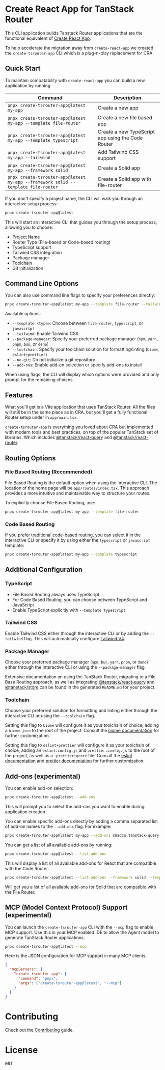 # Create React App for TanStack Router

This CLI application builds Tanstack Router applications that are the functional equivalent of [Create React App](https://create-react-app.dev/).

To help accelerate the migration away from `create-react-app` we created the `create-tsrouter-app` CLI which is a plug-n-play replacement for CRA.

## Quick Start

To maintain compatability with `create-react-app` you can build a new application by running:

| Command                                                                           | Description                                       |
| --------------------------------------------------------------------------------- | ------------------------------------------------- |
| `pnpx create-tsrouter-app@latest my-app`                                          | Create a new app                                  |
| `pnpx create-tsrouter-app@latest my-app --template file-router`                   | Create a new file based app                       |
| `pnpx create-tsrouter-app@latest my-app --template typescript`                    | Create a new TypeScript app using the Code Router |
| `pnpx create-tsrouter-app@latest my-app --tailwind`                               | Add Tailwind CSS support                          |
| `pnpx create-tsrouter-app@latest my-app --framework solid`                        | Create a Solid app                                |
| `pnpx create-tsrouter-app@latest my-app --framework solid --template file-router` | Create a Solid app with file-router               |

If you don't specify a project name, the CLI will walk you through an interactive setup process:

```bash
pnpx create-tsrouter-app@latest
```

This will start an interactive CLI that guides you through the setup process, allowing you to choose:

- Project Name
- Router Type (File-based or Code-based routing)
- TypeScript support
- Tailwind CSS integration
- Package manager
- Toolchain
- Git initialization

## Command Line Options

You can also use command line flags to specify your preferences directly:

```bash
pnpx create-tsrouter-app@latest my-app --template file-router --tailwind --package-manager pnpm
```

Available options:

- `--template <type>`: Choose between `file-router`, `typescript`, or `javascript`
- `--tailwind`: Enable Tailwind CSS
- `--package-manager`: Specify your preferred package manager (`npm`, `yarn`, `pnpm`, `bun`, or `deno`)
- `--toolchain`: Specify your toolchain solution for formatting/linting (`biome`, `eslint+prettier`)
- `--no-git`: Do not initialize a git repository
- `--add-ons`: Enable add-on selection or specify add-ons to install

When using flags, the CLI will display which options were provided and only prompt for the remaining choices.

## Features

What you'll get is a Vite application that uses TanStack Router. All the files will still be in the same place as in CRA, but you'll get a fully functional Router setup under in `app/main.tsx`.

`create-tsrouter-app` is everything you loved about CRA but implemented with modern tools and best practices, on top of the popular TanStack set of libraries. Which includes [@tanstack/react-query](https://tanstack.com/query/latest) and [@tanstack/react-router](https://tanstack.com/router/latest).

## Routing Options

### File Based Routing (Recommended)

File Based Routing is the default option when using the interactive CLI. The location of the home page will be `app/routes/index.tsx`. This approach provides a more intuitive and maintainable way to structure your routes.

To explicitly choose File Based Routing, use:

```bash
pnpx create-tsrouter-app@latest my-app --template file-router
```

### Code Based Routing

If you prefer traditional code-based routing, you can select it in the interactive CLI or specify it by using either the `typescript` or `javascript` template:

```bash
pnpx create-tsrouter-app@latest my-app --template typescript
```

## Additional Configuration

### TypeScript

- File Based Routing always uses TypeScript
- For Code Based Routing, you can choose between TypeScript and JavaScript
- Enable TypeScript explicitly with `--template typescript`

### Tailwind CSS

Enable Tailwind CSS either through the interactive CLI or by adding the `--tailwind` flag. This will automatically configure [Tailwind V4](https://tailwindcss.com/).

### Package Manager

Choose your preferred package manager (`npm`, `bun`, `yarn`, `pnpm`, or `deno`) either through the interactive CLI or using the `--package-manager` flag.

Extensive documentation on using the TanStack Router, migrating to a File Base Routing approach, as well as integrating [@tanstack/react-query](https://tanstack.com/query/latest) and [@tanstack/store](https://tanstack.com/store/latest) can be found in the generated `README.md` for your project.

### Toolchain

Choose your preferred solution for formatting and linting either through the interactive CLI or using the `--toolchain` flag.

Setting this flag to `biome` will configure it as your toolchain of choice, adding a `biome.json` to the root of the project. Consult the [biome documentation](https://biomejs.dev/guides/getting-started/) for further customization.

Setting this flag to `eslint+prettier` will configure it as your toolchain of choice, adding an `eslint.config.js` and `prettier.config.js` to the root of the project, as well as a `.prettierignore` file. Consult the [eslint documentation](https://eslint.org/docs/latest/) and [prettier documentation](https://prettier.io/docs/) for further customization.

## Add-ons (experimental)

You can enable add-on selection:

```bash
pnpx create-tsrouter-app@latest --add-ons
```

This will prompt you to select the add-ons you want to enable during application creation.

You can enable specific add-ons directly by adding a comma separated list of add-on names to the `--add-ons` flag. For example:

```bash
pnpx create-tsrouter-app@latest my-app --add-ons shadcn,tanstack-query
```

You can get a list of all available add-ons by running:

```bash
pnpx create-tsrouter-app@latest --list-add-ons
```

This will display a list of all available add-ons for React that are compatible with the Code Router.

```bash
pnpx create-tsrouter-app@latest --list-add-ons --framework solid --template file-router
```

Will get you a list of all available add-ons for Solid that are compatible with the File Router.

## MCP (Model Context Protocol) Support (experimental)

You can launch the `create-tsrouter-app` CLI with the `--mcp` flag to enable MCP support. Use this in your MCP enabled IDE to allow the Agent model to generate TanStack Router applications.

```bash
pnpx create-tsrouter-app@latest --mcp
```

Here is the JSON configuration for MCP support in many MCP clients.

```json
{
  "mcpServers": {
    "create-tsrouter-app": {
      "command": "pnpx",
      "args": ["create-tsrouter-app@latest", "--mcp"]
    }
  }
}
```

# Contributing

Check out the [Contributing](CONTRIBUTING.md) guide.

# License

MIT
